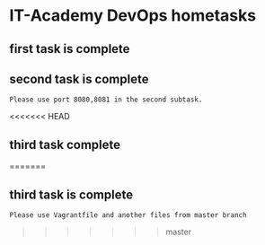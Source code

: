 # IT-Academy DevOps hometasks
## first task is complete
## second task is complete
    Please use port 8080,8081 in the second subtask.
<<<<<<< HEAD
## third task complete
=======
## third task is complete
    Please use Vagrantfile and another files from master branch
>>>>>>> master

